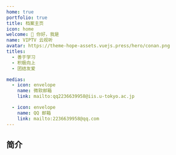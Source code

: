 ```yaml
---
home: true
portfolio: true
title: 档案主页
icon: home
welcome: 👋 你好，我是
name: VIPTV 云视听
avatar: https://theme-hope-assets.vuejs.press/hero/conan.png
titles:
  - 善于学习
  - 积极向上
  - 团结友爱

medias:
  - icon: envelope
    name: 微软邮箱
    link: mailto:qq2236639958@iis.u-tokyo.ac.jp

  - icon: envelope
    name: QQ 邮箱
    link: mailto:2236639958@qq.com
---
```



## 简介
